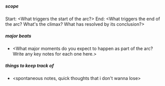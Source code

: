 
##### scope
Start: \<What triggers the start of the arc?>
End: \<What triggers the end of the arc? What's the climax? What has resolved by its conclusion?>

##### major beats
- \<What major moments do you expect to happen as part of the arc? Write any key notes for each one here.>

##### things to keep track of
- \<spontaneous notes, quick thoughts that i don't wanna lose>